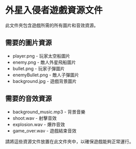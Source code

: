 # 外星入侵者遊戲資源文件

此文件夾包含遊戲所需的所有圖片和音效資源。

## 需要的圖片資源
- player.png - 玩家太空船圖片
- enemy.png - 敵人外星飛船圖片
- bullet.png - 玩家子彈圖片
- enemyBullet.png - 敵人子彈圖片
- background.jpg - 遊戲背景圖片

## 需要的音效資源
- background_music.mp3 - 背景音樂
- shoot.wav - 射擊音效
- explosion.wav - 爆炸音效
- game_over.wav - 遊戲結束音效

請將這些資源文件放置在此文件夾中，以確保遊戲能夠正常運行。
